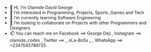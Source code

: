 - 👋 Hi, I’m Olamide David George
- 👀 I’m interested in Programming, Projects, Sports ,Games and Tech
- 🌱 I’m currently learning Software Engineering
- 💞️ I’m looking to collaborate on Projects with other Programmers and Designers 
- 📫 You can reach me on  Facebook ==> George Deji , Instagram ==> olamide_codes , Twitter ==> _ oLa-BoSs _ , WhatsApp ==> +2347045789725

<!---
OLABOSS123/OLABOSS123 is a ✨ special ✨ repository because its `README.md` (this file) appears on your GitHub profile.
You can click the Preview link to take a look at your changes.
--->
